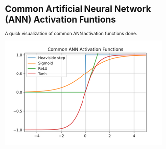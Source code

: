 # Common Artificial Neural Network (ANN) Activation Funtions
A quick visualization of common ANN activation functions done.

![alt text](activation_functions.svg)